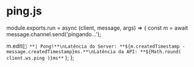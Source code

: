 # ping.js
module.exports.run = async (client, message, args) => {
  const m = await message.channel.send('pingando...');
 
  m.edit(`🏓 **| Pong!**\nLatência do Server: **${m.createdTimestamp -
      message.createdTimestamp}ms.**\nLatência da API: **${Math.round(
      client.ws.ping
    )}ms**`
  );
};
